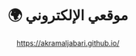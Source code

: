 <h1 align="center">🌍 موقعي الإلكتروني</h1>
<p align="center">
  <a href="https://akramaljabari.github.io/" target="_blank">https://akramaljabari.github.io/</a>
</p>
